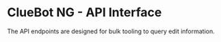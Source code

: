 ClueBot NG - API Interface
=============================

The API endpoints are designed for bulk tooling to query edit information.
